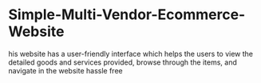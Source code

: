 # Simple-Multi-Vendor-Ecommerce-Website
his website has a user-friendly interface which helps the users to view the detailed goods and services provided, browse through the items, and navigate in the website hassle free
